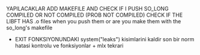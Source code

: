 YAPILACAKLAR
ADD MAKEFILE AND CHECK IF I PUSH SO_LONG COMPILED OR NOT COMPILED (PROB NOT COMPILED)
CHECK IF THE LIBFT HAS .o files when you push them or are you make them with the so_long's makefile
* EXIT FONKSIYONUNDAKI system("leaks") kisimlarini kaldir
son bir norm hatasi kontrolu ve fonksiyonlar + mlx tekrari

